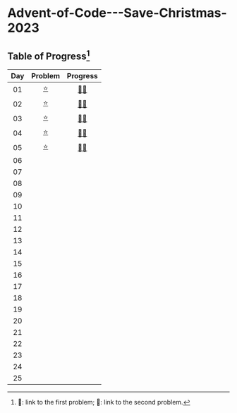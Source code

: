 # Advent-of-Code---Save-Christmas-2023

## Table of Progress[^1]
|Day|Problem|Progress|
|:---:|:---:|:---:|
|01|[:star:](https://adventofcode.com/2023/day/1)|[:rabbit:](https://github.com/Mushi0/Advent-of-Code---Save-Christmas-2023/blob/main/Python/D1_1.py)[:bear:](https://github.com/Mushi0/Advent-of-Code---Save-Christmas-2023/blob/main/Python/D1_2.py)|
|02|[:star:](https://adventofcode.com/2023/day/2)|[:rabbit:](https://github.com/Mushi0/Advent-of-Code---Save-Christmas-2023/blob/main/Python/D2_1.py)[:bear:](https://github.com/Mushi0/Advent-of-Code---Save-Christmas-2023/blob/main/Python/D2_2.py)|
|03|[:star:](https://adventofcode.com/2023/day/3)|[:rabbit:](https://github.com/Mushi0/Advent-of-Code---Save-Christmas-2023/blob/main/Python/D3_1.py)[:bear:](https://github.com/Mushi0/Advent-of-Code---Save-Christmas-2023/blob/main/Python/D3_2.py)|
|04|[:star:](https://adventofcode.com/2023/day/4)|[:rabbit:](https://github.com/Mushi0/Advent-of-Code---Save-Christmas-2023/blob/main/Python/D4_1.py)[:bear:](https://github.com/Mushi0/Advent-of-Code---Save-Christmas-2023/blob/main/Python/D4_2.py)|
|05|[:star:](https://adventofcode.com/2023/day/5)|[:rabbit:](https://github.com/Mushi0/Advent-of-Code---Save-Christmas-2023/blob/main/Python/D5_1.py)[:bear:](https://github.com/Mushi0/Advent-of-Code---Save-Christmas-2023/blob/main/Python/D5_2.py)|
|06|||
|07|||
|08|||
|09|||
|10|||
|11|||
|12|||
|13|||
|14|||
|15|||
|16|||
|17|||
|18|||
|19|||
|20|||
|21|||
|22|||
|23|||
|24|||
|25|||

[^1]: :rabbit:: link to the first problem; :bear:: link to the second problem. 
